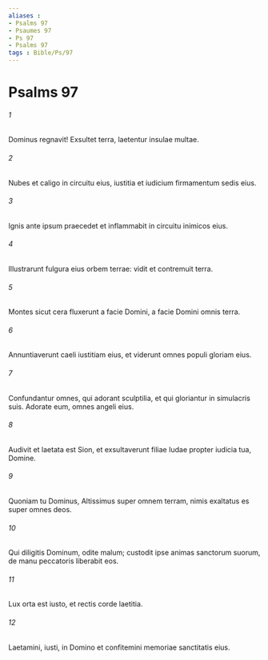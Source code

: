 ```yaml
---
aliases : 
- Psalms 97
- Psaumes 97
- Ps 97
- Psalms 97
tags : Bible/Ps/97
---
```


# Psalms 97

###### 1
Dominus regnavit! Exsultet terra, laetentur insulae multae.
###### 2
Nubes et caligo in circuitu eius, iustitia et iudicium firmamentum sedis eius.
###### 3
Ignis ante ipsum praecedet et inflammabit in circuitu inimicos eius.
###### 4
Illustrarunt fulgura eius orbem terrae: vidit et contremuit terra.
###### 5
Montes sicut cera fluxerunt a facie Domini, a facie Domini omnis terra.
###### 6
Annuntiaverunt caeli iustitiam eius, et viderunt omnes populi gloriam eius.
###### 7
Confundantur omnes, qui adorant sculptilia, et qui gloriantur in simulacris suis. Adorate eum, omnes angeli eius.
###### 8
Audivit et laetata est Sion, et exsultaverunt filiae Iudae propter iudicia tua, Domine.
###### 9
Quoniam tu Dominus, Altissimus super omnem terram, nimis exaltatus es super omnes deos.
###### 10
Qui diligitis Dominum, odite malum; custodit ipse animas sanctorum suorum, de manu peccatoris liberabit eos.
###### 11
Lux orta est iusto, et rectis corde laetitia.
###### 12
Laetamini, iusti, in Domino et confitemini memoriae sanctitatis eius.
